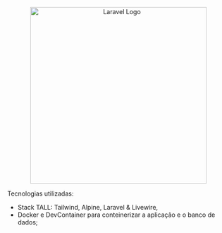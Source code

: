 <p align="center"><a href="https://laravel.com" target="_blank"><img src="https://raw.githubusercontent.com/laravel/art/master/logo-lockup/5%20SVG/2%20CMYK/1%20Full%20Color/laravel-logolockup-cmyk-red.svg" width="400" alt="Laravel Logo"></a></p>

Tecnologias utilizadas:
- Stack TALL: Tailwind, Alpine, Laravel & Livewire,
- Docker e DevContainer para conteinerizar a aplicação e o banco de dados;